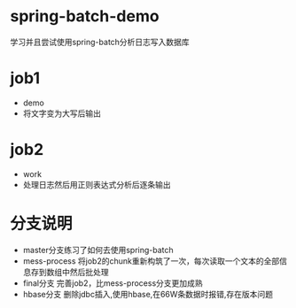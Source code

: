 # spring-batch-demo
学习并且尝试使用spring-batch分析日志写入数据库

# job1
* demo
* 将文字变为大写后输出

# job2
* work
* 处理日志然后用正则表达式分析后逐条输出

# 分支说明
* master分支练习了如何去使用spring-batch
* mess-process 将job2的chunk重新构筑了一次，每次读取一个文本的全部信息存到数组中然后批处理
* final分支 完善job2，比mess-process分支更加成熟
* hbase分支 删除jdbc插入,使用hbase,在66W条数据时报错,存在版本问题
